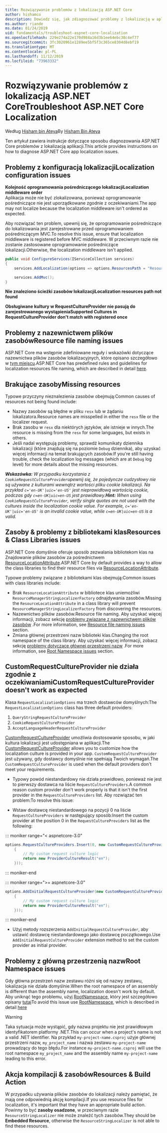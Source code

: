 ```yaml
---
title: Rozwiązywanie problemów z lokalizacją ASP.NET Core
author: hishamco
description: Dowiedz się, jak zdiagnozować problemy z lokalizacją w aplikacjach ASP.NET Core.
ms.author: riande
ms.date: 01/24/2019
uid: fundamentals/troubleshoot-aspnet-core-localization
ms.openlocfilehash: 229e274a22e170d984a16d3b1ee64ebc38c4ef77
ms.sourcegitcommit: 3fc3020961e1289ee5bf5f3c365ce8304d8ebf19
ms.translationtype: MT
ms.contentlocale: pl-PL
ms.lasthandoff: 11/12/2019
ms.locfileid: "73963332"
---
```

# <a name="troubleshoot-aspnet-core-localization"></a><span data-ttu-id="25e40-103">Rozwiązywanie problemów z lokalizacją ASP.NET Core</span><span class="sxs-lookup"><span data-stu-id="25e40-103">Troubleshoot ASP.NET Core Localization</span></span>

<span data-ttu-id="25e40-104">Według [Hisham bin Ateya](https://github.com/hishamco)</span><span class="sxs-lookup"><span data-stu-id="25e40-104">By [Hisham Bin Ateya](https://github.com/hishamco)</span></span>

<span data-ttu-id="25e40-105">Ten artykuł zawiera instrukcje dotyczące sposobu diagnozowania ASP.NET Core problemów z lokalizacją aplikacji.</span><span class="sxs-lookup"><span data-stu-id="25e40-105">This article provides instructions on how to diagnose ASP.NET Core app localization issues.</span></span>

## <a name="localization-configuration-issues"></a><span data-ttu-id="25e40-106">Problemy z konfiguracją lokalizacji</span><span class="sxs-lookup"><span data-stu-id="25e40-106">Localization configuration issues</span></span>

<span data-ttu-id="25e40-107">**Kolejność oprogramowania pośredniczącego lokalizacji**</span><span class="sxs-lookup"><span data-stu-id="25e40-107">**Localization middleware order**</span></span>  
<span data-ttu-id="25e40-108">Aplikacja może nie być zlokalizowana, ponieważ oprogramowanie pośredniczące nie jest uporządkowane zgodnie z oczekiwaniami.</span><span class="sxs-lookup"><span data-stu-id="25e40-108">The app may not localize because the localization middleware isn't ordered as expected.</span></span>

<span data-ttu-id="25e40-109">Aby rozwiązać ten problem, upewnij się, że oprogramowanie pośredniczące do lokalizowania jest zarejestrowane przed oprogramowaniem pośredniczącym MVC.</span><span class="sxs-lookup"><span data-stu-id="25e40-109">To resolve this issue, ensure that localization middleware is registered before MVC middleware.</span></span> <span data-ttu-id="25e40-110">W przeciwnym razie nie zostanie zastosowane oprogramowanie pośredniczące lokalizacji.</span><span class="sxs-lookup"><span data-stu-id="25e40-110">Otherwise, the localization middleware isn't applied.</span></span>

```csharp
public void ConfigureServices(IServiceCollection services)
{
    services.AddLocalization(options => options.ResourcesPath = "Resources");

    services.AddMvc();
}
```

<span data-ttu-id="25e40-111">**Nie znaleziono ścieżki zasobów lokalizacji**</span><span class="sxs-lookup"><span data-stu-id="25e40-111">**Localization resources path not found**</span></span>

<span data-ttu-id="25e40-112">**Obsługiwane kultury w RequestCultureProvider nie pasują do zarejestrowanego wystąpienia**</span><span class="sxs-lookup"><span data-stu-id="25e40-112">**Supported Cultures in RequestCultureProvider don't match with registered once**</span></span>  

## <a name="resource-file-naming-issues"></a><span data-ttu-id="25e40-113">Problemy z nazewnictwem plików zasobów</span><span class="sxs-lookup"><span data-stu-id="25e40-113">Resource file naming issues</span></span>

<span data-ttu-id="25e40-114">ASP.NET Core ma wstępnie zdefiniowane reguły i wskazówki dotyczące nazewnictwa plików zasobów lokalizacyjnych, które opisano szczegółowo w [tym miejscu](xref:fundamentals/localization?view=aspnetcore-2.2#resource-file-naming).</span><span class="sxs-lookup"><span data-stu-id="25e40-114">ASP.NET Core has predefined rules and guidelines for localization resources file naming, which are described in detail [here](xref:fundamentals/localization?view=aspnetcore-2.2#resource-file-naming).</span></span>

## <a name="missing-resources"></a><span data-ttu-id="25e40-115">Brakujące zasoby</span><span class="sxs-lookup"><span data-stu-id="25e40-115">Missing resources</span></span>

<span data-ttu-id="25e40-116">Typowe przyczyny nieznalezienia zasobów obejmują:</span><span class="sxs-lookup"><span data-stu-id="25e40-116">Common causes of resources not being found include:</span></span>

- <span data-ttu-id="25e40-117">Nazwy zasobów są błędne w pliku `resx` lub w żądaniu lokalizatora.</span><span class="sxs-lookup"><span data-stu-id="25e40-117">Resource names are misspelled in either the `resx` file or the localizer request.</span></span>
- <span data-ttu-id="25e40-118">Brak zasobu w `resx` dla niektórych języków, ale istnieje w innych.</span><span class="sxs-lookup"><span data-stu-id="25e40-118">The resource is missing from the `resx` for some languages, but exists in others.</span></span>
- <span data-ttu-id="25e40-119">Jeśli nadal występują problemy, sprawdź komunikaty dziennika lokalizacji (które znajdują się na poziomie `Debug` dziennika), aby uzyskać więcej informacji na temat brakujących zasobów.</span><span class="sxs-lookup"><span data-stu-id="25e40-119">If you're still having trouble, check the localization log messages (which are at `Debug` log level) for more details about the missing resources.</span></span>

<span data-ttu-id="25e40-120">_**Wskazówka:** W przypadku korzystania z `CookieRequestCultureProvider`upewnij się, że pojedyncze cudzysłowy nie są używane z kulturami wewnątrz wartości pliku cookie lokalizacji. Na przykład `c='en-UK'|uic='en-US'` jest nieprawidłową wartością cookie, podczas gdy `c=en-UK|uic=en-US` jest prawidłowy._</span><span class="sxs-lookup"><span data-stu-id="25e40-120">_**Hint:** When using `CookieRequestCultureProvider`, verify single quotes are not used with the cultures inside the localization cookie value. For example, `c='en-UK'|uic='en-US'` is an invalid cookie value, while `c=en-UK|uic=en-US` is a valid._</span></span>

## <a name="resources--class-libraries-issues"></a><span data-ttu-id="25e40-121">Zasoby & problemy z bibliotekami klas</span><span class="sxs-lookup"><span data-stu-id="25e40-121">Resources & Class Libraries issues</span></span>

<span data-ttu-id="25e40-122">ASP.NET Core domyślnie oferuje sposób zezwalania bibliotekom klas na Znajdowanie plików zasobów za pośrednictwem [ResourceLocationAttribute](/dotnet/api/microsoft.extensions.localization.resourcelocationattribute?view=aspnetcore-2.1).</span><span class="sxs-lookup"><span data-stu-id="25e40-122">ASP.NET Core by default provides a way to allow the class libraries to find their resource files via [ResourceLocationAttribute](/dotnet/api/microsoft.extensions.localization.resourcelocationattribute?view=aspnetcore-2.1).</span></span>

<span data-ttu-id="25e40-123">Typowe problemy związane z bibliotekami klas obejmują:</span><span class="sxs-lookup"><span data-stu-id="25e40-123">Common issues with class libraries include:</span></span>
- <span data-ttu-id="25e40-124">Brak `ResourceLocationAttribute` w bibliotece klas uniemożliwi `ResourceManagerStringLocalizerFactory` odnajdywania zasobów.</span><span class="sxs-lookup"><span data-stu-id="25e40-124">Missing the `ResourceLocationAttribute` in a class library will prevent `ResourceManagerStringLocalizerFactory` from discovering the resources.</span></span>
- <span data-ttu-id="25e40-125">Nazewnictwo plików zasobów.</span><span class="sxs-lookup"><span data-stu-id="25e40-125">Resource file naming.</span></span> <span data-ttu-id="25e40-126">Aby uzyskać więcej informacji, zobacz sekcję [problemy związane z nazewnictwem plików zasobów](#resource-file-naming-issues) .</span><span class="sxs-lookup"><span data-stu-id="25e40-126">For more information, see [Resource file naming issues](#resource-file-naming-issues) section.</span></span>
- <span data-ttu-id="25e40-127">Zmiana głównej przestrzeni nazw biblioteki klas.</span><span class="sxs-lookup"><span data-stu-id="25e40-127">Changing the root namespace of the class library.</span></span> <span data-ttu-id="25e40-128">Aby uzyskać więcej informacji, zobacz sekcję [problemy dotyczące głównej przestrzeni nazw](#root-namespace-issues) .</span><span class="sxs-lookup"><span data-stu-id="25e40-128">For more information, see [Root Namespace issues](#root-namespace-issues) section.</span></span>

## <a name="customrequestcultureprovider-doesnt-work-as-expected"></a><span data-ttu-id="25e40-129">CustomRequestCultureProvider nie działa zgodnie z oczekiwaniami</span><span class="sxs-lookup"><span data-stu-id="25e40-129">CustomRequestCultureProvider doesn't work as expected</span></span>

<span data-ttu-id="25e40-130">Klasa `RequestLocalizationOptions` ma trzech dostawców domyślnych:</span><span class="sxs-lookup"><span data-stu-id="25e40-130">The `RequestLocalizationOptions` class has three default providers:</span></span>

1. `QueryStringRequestCultureProvider`
2. `CookieRequestCultureProvider`
3. `AcceptLanguageHeaderRequestCultureProvider`

<span data-ttu-id="25e40-131">[CustomRequestCultureProvider](/dotnet/api/microsoft.aspnetcore.localization.customrequestcultureprovider?view=aspnetcore-2.1) umożliwia dostosowanie sposobu, w jaki kultura lokalizacji jest udostępniana w aplikacji.</span><span class="sxs-lookup"><span data-stu-id="25e40-131">The [CustomRequestCultureProvider](/dotnet/api/microsoft.aspnetcore.localization.customrequestcultureprovider?view=aspnetcore-2.1) allows you to customize how the localization culture is provided in your app.</span></span> <span data-ttu-id="25e40-132">`CustomRequestCultureProvider` jest używany, gdy dostawcy domyślnie nie spełniają Twoich wymagań.</span><span class="sxs-lookup"><span data-stu-id="25e40-132">The `CustomRequestCultureProvider` is used when the default providers don't meet your requirements.</span></span>

- <span data-ttu-id="25e40-133">Typowy powód niestandardowy nie działa prawidłowo, ponieważ nie jest to pierwszy dostawca na liście `RequestCultureProviders`.</span><span class="sxs-lookup"><span data-stu-id="25e40-133">A common reason custom provider don't work properly is that it isn't the first provider in the `RequestCultureProviders` list.</span></span> <span data-ttu-id="25e40-134">Aby rozwiązać ten problem:</span><span class="sxs-lookup"><span data-stu-id="25e40-134">To resolve this issue:</span></span>

- <span data-ttu-id="25e40-135">Wstaw dostawcę niestandardowego na pozycji 0 na liście `RequestCultureProviders` w następujący sposób:</span><span class="sxs-lookup"><span data-stu-id="25e40-135">Insert the custom provider at the position 0 in the `RequestCultureProviders` list as the following:</span></span>

::: moniker range="< aspnetcore-3.0"
```csharp
options.RequestCultureProviders.Insert(0, new CustomRequestCultureProvider(async context =>
    {
        // My custom request culture logic
        return new ProviderCultureResult("en");
    }));
```
::: moniker-end

::: moniker range=">= aspnetcore-3.0"
```csharp
options.AddInitialRequestCultureProvider(new CustomRequestCultureProvider(async context =>
    {
        // My custom request culture logic
        return new ProviderCultureResult("en");
    }));
```
::: moniker-end

- <span data-ttu-id="25e40-136">Użyj metody rozszerzenia `AddInitialRequestCultureProvider`, aby ustawić dostawcę niestandardowego jako dostawcę początkowego.</span><span class="sxs-lookup"><span data-stu-id="25e40-136">Use `AddInitialRequestCultureProvider` extension method to set the custom provider as initial provider.</span></span>

## <a name="root-namespace-issues"></a><span data-ttu-id="25e40-137">Problemy z główną przestrzenią nazw</span><span class="sxs-lookup"><span data-stu-id="25e40-137">Root Namespace issues</span></span>

<span data-ttu-id="25e40-138">Gdy główna przestrzeń nazw zestawu różni się od nazwy zestawu, lokalizacja nie działa domyślnie.</span><span class="sxs-lookup"><span data-stu-id="25e40-138">When the root namespace of an assembly is different than the assembly name, localization doesn't work by default.</span></span> <span data-ttu-id="25e40-139">Aby uniknąć tego problemu, użyj [RootNamespace](/dotnet/api/microsoft.extensions.localization.rootnamespaceattribute?view=aspnetcore-2.1), który jest szczegółowo opisany [tutaj](xref:fundamentals/localization?view=aspnetcore-2.2#resource-file-naming)</span><span class="sxs-lookup"><span data-stu-id="25e40-139">To avoid this issue use [RootNamespace](/dotnet/api/microsoft.extensions.localization.rootnamespaceattribute?view=aspnetcore-2.1), which is described in detail [here](xref:fundamentals/localization?view=aspnetcore-2.2#resource-file-naming)</span></span>

> [!WARNING]
> <span data-ttu-id="25e40-140">Taka sytuacja może wystąpić, gdy nazwa projektu nie jest prawidłowym identyfikatorem platformy .NET.</span><span class="sxs-lookup"><span data-stu-id="25e40-140">This can occur when a project's name is not a valid .NET identifier.</span></span> <span data-ttu-id="25e40-141">Na przykład `my-project-name.csproj` użyje głównej przestrzeni nazw, `my_project_name` i nazwa zestawu `my-project-name` prowadzący do tego błędu.</span><span class="sxs-lookup"><span data-stu-id="25e40-141">For instance `my-project-name.csproj` will use the root namespace `my_project_name` and the assembly name `my-project-name` leading to this error.</span></span> 

## <a name="resources--build-action"></a><span data-ttu-id="25e40-142">Akcja kompilacji & zasobów</span><span class="sxs-lookup"><span data-stu-id="25e40-142">Resources & Build Action</span></span>

<span data-ttu-id="25e40-143">W przypadku używania plików zasobów do lokalizacji należy pamiętać, że mają one odpowiednią akcję kompilacji.</span><span class="sxs-lookup"><span data-stu-id="25e40-143">If you use resource files for localization, it's important that they have an appropriate build action.</span></span> <span data-ttu-id="25e40-144">Powinny to być **zasoby osadzone**, w przeciwnym razie `ResourceStringLocalizer` nie może znaleźć tych zasobów.</span><span class="sxs-lookup"><span data-stu-id="25e40-144">They should be **Embedded Resource**, otherwise the `ResourceStringLocalizer` is not able to find these resources.</span></span>
